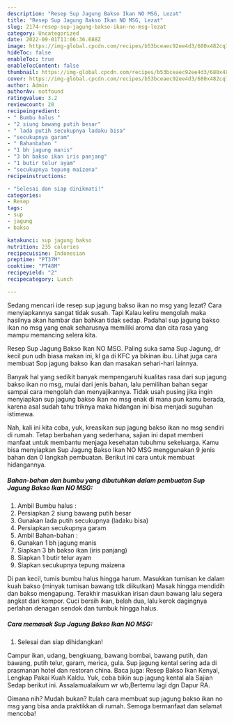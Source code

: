 ```yaml
---
description: "Resep Sup Jagung Bakso Ikan NO MSG, Lezat"
title: "Resep Sup Jagung Bakso Ikan NO MSG, Lezat"
slug: 2174-resep-sup-jagung-bakso-ikan-no-msg-lezat
category: Uncategorized
date: 2022-09-01T11:06:36.688Z
image: https://img-global.cpcdn.com/recipes/b53bceaec92ee4d3/680x482cq70/sup-jagung-bakso-ikan-no-msg-foto-resep-utama.jpg
hideToc: false
enableToc: true
enableTocContent: false
thumbnail: https://img-global.cpcdn.com/recipes/b53bceaec92ee4d3/680x482cq70/sup-jagung-bakso-ikan-no-msg-foto-resep-utama.jpg
cover: https://img-global.cpcdn.com/recipes/b53bceaec92ee4d3/680x482cq70/sup-jagung-bakso-ikan-no-msg-foto-resep-utama.jpg
author: Admin
authorAv: notfound
ratingvalue: 3.2
reviewcount: 20
recipeingredient:
- " Bumbu halus "
- "2 siung bawang putih besar"
- " lada putih secukupnya ladaku bisa"
- "secukupnya garam"
- " Bahanbahan "
- "1 bh jagung manis"
- "3 bh bakso ikan iris panjang"
- "1 butir telur ayam"
- "secukupnya tepung maizena"
recipeinstructions:

- "Selesai dan siap dinikmati!"
categories:
- Resep
tags:
- sup
- jagung
- bakso

katakunci: sup jagung bakso 
nutrition: 235 calories
recipecuisine: Indonesian
preptime: "PT37M"
cooktime: "PT48M"
recipeyield: "2"
recipecategory: Lunch

---
```



Sedang mencari ide resep sup jagung bakso ikan no msg yang lezat? Cara menyiapkannya sangat tidak susah. Tapi Kalau keliru mengolah maka hasilnya akan hambar dan bahkan tidak sedap. Padahal sup jagung bakso ikan no msg yang enak seharusnya memiliki aroma dan cita rasa yang mampu memancing selera kita.


Resep Sup Jagung Bakso Ikan NO MSG. Paling suka sama Sup Jagung, dr kecil pun udh biasa makan ini, kl ga di KFC ya bikinan ibu. Lihat juga cara membuat Sop jagung bakso ikan dan masakan sehari-hari lainnya.

Banyak hal yang sedikit banyak mempengaruhi kualitas rasa dari sup jagung bakso ikan no msg, mulai dari jenis bahan, lalu pemilihan bahan segar sampai cara mengolah dan menyajikannya. Tidak usah pusing jika ingin menyiapkan sup jagung bakso ikan no msg enak di mana pun kamu berada, karena asal sudah tahu triknya maka hidangan ini bisa menjadi suguhan istimewa.


Nah, kali ini kita coba, yuk, kreasikan sup jagung bakso ikan no msg sendiri di rumah. Tetap berbahan yang sederhana, sajian ini dapat memberi manfaat untuk membantu menjaga kesehatan tubuhmu sekeluarga. Kamu bisa menyiapkan Sup Jagung Bakso Ikan NO MSG menggunakan 9 jenis bahan dan 0 langkah pembuatan. Berikut ini cara untuk membuat hidangannya.

<!--inarticleads1-->

##### Bahan-bahan dan bumbu yang dibutuhkan dalam pembuatan Sup Jagung Bakso Ikan NO MSG:

1. Ambil  Bumbu halus :
1. Persiapkan 2 siung bawang putih besar
1. Gunakan  lada putih secukupnya (ladaku bisa)
1. Persiapkan secukupnya garam
1. Ambil  Bahan-bahan :
1. Gunakan 1 bh jagung manis
1. Siapkan 3 bh bakso ikan (iris panjang)
1. Siapkan 1 butir telur ayam
1. Siapkan secukupnya tepung maizena


Di pan kecil, tumis bumbu halus hingga harum. Masukkan tumisan ke dalam kuah bakso (minyak tumisan bawang tdk diikutkan) Masak hingga mendidih dan bakso mengapung. Terakhir masukkan irisan daun bawang lalu segera angkat dari kompor. Cuci bersih ikan, belah dua, lalu kerok dagingnya perlahan denagan sendok dan tumbuk hingga halus. 

<!--inarticleads2-->

##### Cara memasak Sup Jagung Bakso Ikan NO MSG:


1. Selesai dan siap dihidangkan!

Campur ikan, udang, bengkuang, bawang bombai, bawang putih, dan bawang, putih telur, garam, merica, gula. Sup jagung kental sering ada di prasmanan hotel dan restoran china. Baca juga: Resep Bakso Ikan Kenyal, Lengkap Pakai Kuah Kaldu. Yuk, coba bikin sup jagung kental ala Sajian Sedap berikut ini. Assalamualaikum wr wb,Bertemu lagi dgn Dapur RA. 

Gimana nih? Mudah bukan? Itulah cara membuat sup jagung bakso ikan no msg yang bisa anda praktikkan di rumah. Semoga bermanfaat dan selamat mencoba!
